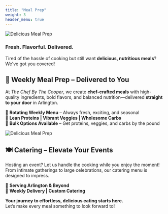 ```yaml
---
title: "Meal Prep"
weight: 3
header_menu: true
---
```

![Delicious Meal Prep](images/image6.jpg)

### **Fresh. Flavorful. Delivered.**  

Tired of the hassle of cooking but still want **delicious, nutritious meals**? We've got you covered!  

## **🥗 Weekly Meal Prep – Delivered to You**  
At *The Chef By The Cooper*, we create **chef-crafted meals** with high-quality ingredients, bold flavors, and balanced nutrition—delivered **straight to your door** in Arlington.  

🔹 **Rotating Weekly Menu** – Always fresh, exciting, and seasonal  
🔹 **Lean Proteins | Vibrant Veggies | Wholesome Carbs**  
🔹 **Bulk Options Available** – Get proteins, veggies, and carbs by the pound  

![Delicious Meal Prep](images/image7.png)

## **🍽️ Catering – Elevate Your Events**  
Hosting an event? Let us handle the cooking while you enjoy the moment! From intimate gatherings to large celebrations, our catering menu is designed to impress.  

📍 **Serving Arlington & Beyond**  
🚚 **Weekly Delivery | Custom Catering**  

**Your journey to effortless, delicious eating starts here.**  
Let’s make every meal something to look forward to!  


